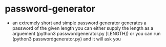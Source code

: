 # password-generator
- an extremely short and simple password generator
generates a password of the given length
you can either supply the length as a arguement (python3 passwordgenerator.py [LENGTH]) or you can run (python3 passwordgenerator.py) and it will ask you
